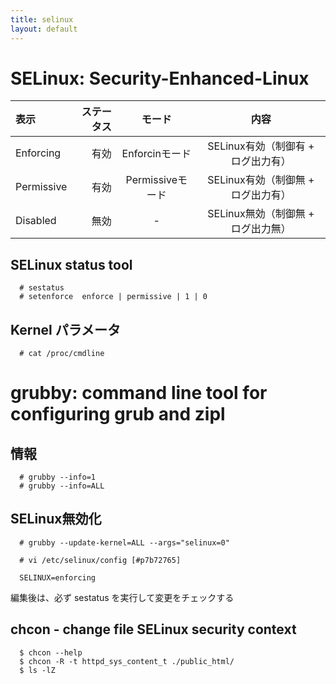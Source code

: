 ```yaml
---
title: selinux
layout: default
---
```

# SELinux: Security-Enhanced-Linux

|表示|ステータス|モード|内容|
|:--|--:|:--:|:--:|
|Enforcing|  有効  |Enforcinモード|SELinux有効（制御有 + ログ出力有）|
|Permissive|  有効  |Permissiveモード|SELinux有効（制御無 + ログ出力有）|
|Disabled|  無効  |  -  |SELinux無効（制御無 + ログ出力無）|

## SELinux status tool
~~~
  # sestatus
  # setenforce  enforce | permissive | 1 | 0 
~~~
## Kernel パラメータ
~~~
  # cat /proc/cmdline
~~~

# grubby: command line tool for configuring grub and zipl
## 情報
~~~
  # grubby --info=1
  # grubby --info=ALL
~~~

## SELinux無効化
~~~
  # grubby --update-kernel=ALL --args="selinux=0"
~~~
~~~
  # vi /etc/selinux/config [#p7b72765]
  
  SELINUX=enforcing
~~~
編集後は、必ず sestatus を実行して変更をチェックする

## chcon - change file SELinux security context
~~~
  $ chcon --help
  $ chcon -R -t httpd_sys_content_t ./public_html/
  $ ls -lZ
~~~


